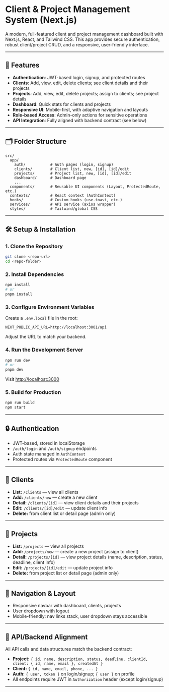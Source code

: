 # Client & Project Management System (Next.js)

A modern, full-featured client and project management dashboard built with Next.js, React, and Tailwind CSS. This app provides secure authentication, robust client/project CRUD, and a responsive, user-friendly interface.

---

## 🚀 Features

- **Authentication**: JWT-based login, signup, and protected routes
- **Clients**: Add, view, edit, delete clients; see client details and their projects
- **Projects**: Add, view, edit, delete projects; assign to clients; see project details
- **Dashboard**: Quick stats for clients and projects
- **Responsive UI**: Mobile-first, with adaptive navigation and layouts
- **Role-based Access**: Admin-only actions for sensitive operations
- **API Integration**: Fully aligned with backend contract (see below)

---

## 🗂️ Folder Structure

```
src/
  app/
    auth/           # Auth pages (login, signup)
    clients/        # Client list, new, [id], [id]/edit
    projects/       # Project list, new, [id], [id]/edit
    dashboard/      # Dashboard page
    ...
  components/       # Reusable UI components (Layout, ProtectedRoute, etc.)
  contexts/         # React context (AuthContext)
  hooks/            # Custom hooks (use-toast, etc.)
  services/         # API service (axios wrapper)
  styles/           # Tailwind/global CSS
```

---

## 🛠️ Setup & Installation

### 1. **Clone the Repository**

```sh
git clone <repo-url>
cd <repo-folder>
```

### 2. **Install Dependencies**

```sh
npm install
# or
pnpm install
```

### 3. **Configure Environment Variables**

Create a `.env.local` file in the root:

```
NEXT_PUBLIC_API_URL=http://localhost:3001/api
```

Adjust the URL to match your backend.

### 4. **Run the Development Server**

```sh
npm run dev
# or
pnpm dev
```

Visit [http://localhost:3000](http://localhost:3000)

### 5. **Build for Production**

```sh
npm run build
npm start
```

---

## 🔒 Authentication

- JWT-based, stored in localStorage
- `/auth/login` and `/auth/signup` endpoints
- Auth state managed in `AuthContext`
- Protected routes via `ProtectedRoute` component

---

## 👥 Clients

- **List:** `/clients` — view all clients
- **Add:** `/clients/new` — create a new client
- **Detail:** `/clients/[id]` — view client details and their projects
- **Edit:** `/clients/[id]/edit` — update client info
- **Delete:** from client list or detail page (admin only)

---

## 📁 Projects

- **List:** `/projects` — view all projects
- **Add:** `/projects/new` — create a new project (assign to client)
- **Detail:** `/projects/[id]` — view project details (name, description, status, deadline, client info)
- **Edit:** `/projects/[id]/edit` — update project info
- **Delete:** from project list or detail page (admin only)

---

## 🧩 Navigation & Layout

- Responsive navbar with dashboard, clients, projects
- User dropdown with logout
- Mobile-friendly: nav links stack, user dropdown stays accessible

---

## 🔗 API/Backend Alignment

All API calls and data structures match the backend contract:

- **Project:** `{ id, name, description, status, deadline, clientId, client: { id, name, email }, createdAt }`
- **Client:** `{ id, name, email, phone, ... }`
- **Auth:** `{ user, token }` on login/signup; `{ user }` on profile
- All endpoints require JWT in `Authorization` header (except login/signup)

---
